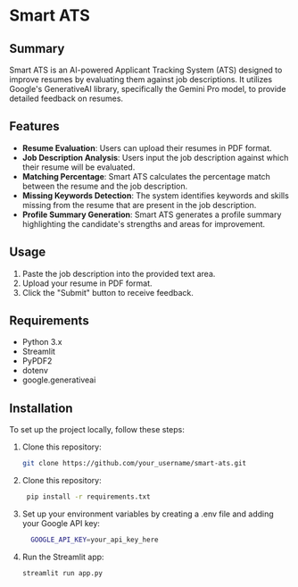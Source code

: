 # Smart ATS

## Summary

Smart ATS is an AI-powered Applicant Tracking System (ATS) designed to improve resumes by evaluating them against job descriptions. It utilizes Google's GenerativeAI library, specifically the Gemini Pro model, to provide detailed feedback on resumes.

## Features

- **Resume Evaluation**: Users can upload their resumes in PDF format.
- **Job Description Analysis**: Users input the job description against which their resume will be evaluated.
- **Matching Percentage**: Smart ATS calculates the percentage match between the resume and the job description.
- **Missing Keywords Detection**: The system identifies keywords and skills missing from the resume that are present in the job description.
- **Profile Summary Generation**: Smart ATS generates a profile summary highlighting the candidate's strengths and areas for improvement.

## Usage

1. Paste the job description into the provided text area.
2. Upload your resume in PDF format.
3. Click the "Submit" button to receive feedback.

## Requirements

- Python 3.x
- Streamlit
- PyPDF2
- dotenv
- google.generativeai

## Installation

To set up the project locally, follow these steps:

1. Clone this repository:

   ```bash
   git clone https://github.com/your_username/smart-ats.git

2. Clone this repository:

   ```bash
    pip install -r requirements.txt
   
3. Set up your environment variables by creating a .env file and adding your Google API key:

   ```bash
     GOOGLE_API_KEY=your_api_key_here
   
4. Run the Streamlit app:
   ```bash
   streamlit run app.py

